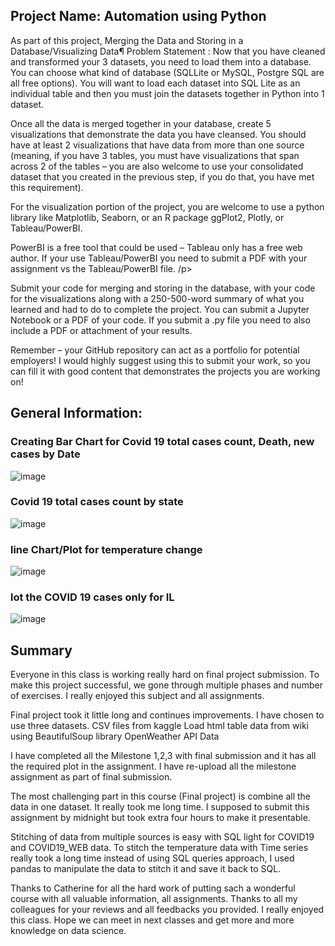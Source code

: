 ## Project Name: Automation using Python
As part of this project, 
Merging the Data and Storing in a Database/Visualizing Data¶ Problem Statement : Now that you have cleaned and transformed your 3 datasets, you need to load them into a database. You can choose what kind of database (SQLLite or MySQL, Postgre SQL are all free options). You will want to load each dataset into SQL Lite as an individual table and then you must join the datasets together in Python into 1 dataset.

Once all the data is merged together in your database, create 5 visualizations that demonstrate the data you have cleansed. You should have at least 2 visualizations that have data from more than one source (meaning, if you have 3 tables, you must have visualizations that span across 2 of the tables – you are also welcome to use your consolidated dataset that you created in the previous step, if you do that, you have met this requirement).

For the visualization portion of the project, you are welcome to use a python library like Matplotlib, Seaborn, or an R package ggPlot2, Plotly, or Tableau/PowerBI.

PowerBI is a free tool that could be used – Tableau only has a free web author. If your use Tableau/PowerBI you need to submit a PDF with your assignment vs the Tableau/PowerBI file. /p>

Submit your code for merging and storing in the database, with your code for the visualizations along with a 250-500-word summary of what you learned and had to do to complete the project. You can submit a Jupyter Notebook or a PDF of your code. If you submit a .py file you need to also include a PDF or attachment of your results.

Remember – your GitHub repository can act as a portfolio for potential employers! I would highly suggest using this to submit your work, so you can fill it with good content that demonstrates the projects you are working on!


## General Information: 
### Creating Bar Chart for Covid 19 total cases count, Death, new cases by Date
![image](https://user-images.githubusercontent.com/19917405/129463092-f41fecf0-5860-4b4d-ab55-14500bc111f8.png)

### Covid 19 total cases count by state
![image](https://user-images.githubusercontent.com/19917405/129463095-e56e949f-914f-4c37-898c-d66c44aecb6e.png)

### line Chart/Plot for temperature change
![image](https://user-images.githubusercontent.com/19917405/129463099-72bccccb-37f4-485f-b75e-c30916f8bd1b.png)

### lot the COVID 19 cases only for IL 

![image](https://user-images.githubusercontent.com/19917405/129463106-be7aa664-a0b6-488a-b0da-ea77f8822672.png)


## Summary
 Everyone in this class is working really hard on final project submission. To make this project successful, we gone through multiple phases and number of exercises. I really enjoyed this subject and all assignments.

Final project took it little long and continues improvements. I have chosen to use three datasets. CSV files from kaggle Load html table data from wiki using BeautifulSoup library OpenWeather API Data

I have completed all the Milestone 1,2,3 with final submission and it has all the required plot in the assignment. I have re-upload all the milestone assignment as part of final submission.

The most challenging part in this course (Final project) is combine all the data in one dataset. It really took me long time. I supposed to submit this assignment by midnight but took extra four hours to make it presentable.

Stitching of data from multiple sources is easy with SQL light for COVID19 and COVID19_WEB data. To stitch the temperature data with Time series really took a long time instead of using SQL queries approach, I used pandas to manipulate the data to stitch it and save it back to SQL.

Thanks to Catherine for all the hard work of putting sach a wonderful course with all valuable information, all assignments. Thanks to all my colleagues for your reviews and all feedbacks you provided. I really enjoyed this class. Hope we can meet in next classes and get more and more knowledge on data science.

